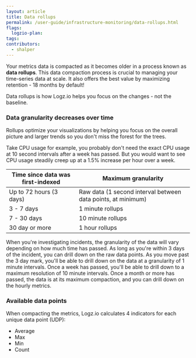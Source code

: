 ```yaml
---
layout: article
title: Data rollups
permalink: /user-guide/infrastructure-monitoring/data-rollups.html
flags:
  logzio-plan:
tags:
contributors:
  - shalper
---
```


Your metrics data is compacted as it becomes older in a process known as **data rollups**. This data compaction process is crucial to managing your time-series data at scale. It also offers the best value by maximizing retention - 18 months by default!

Data rollups is how Logz.io helps you focus on the changes - not the baseline.


### Data granularity decreases over time

Rollups optimize your visualizations by helping you focus on the
overall picture and larger trends so you don't miss the forest for the trees.

Take CPU usage for example, you probably don't need the exact CPU usage at
10 second intervals after a week has passed.
But you would want to see CPU usage steadily creep up at a 1.5% increase per hour over a week.

| Time since data was first-indexed          | Maximum granularity|
|-----------------------|--------------------------------------------|
| Up to 72 hours (3 days)| Raw data (1 second interval between data points, at minimum)|
| 3 - 7 days            | 1 minute rollups             |
| 7 - 30 days           | 10 minute rollups            |
| 30 day or more        | 1 hour rollups               |

When you're investigating incidents, the granularity of the data will vary depending on how much time has passed. As long as you're within 3 days of the incident, you can drill down on the raw data points. As you move past the 3 day mark, you'll be able to drill down on the data at a granularity of 1 minute intervals. Once a week has passed, you'll be able to drill down to a maximum resolution of 10 minute intervals. Once a month or more has passed, the data is at its maximum compaction, and you can drill down on the hourly metrics. 

### Available data points

When compacting the metrics, Logz.io calculates 4 indicators for each unique data point (UDP):

* Average
* Max
* Min
* Count
